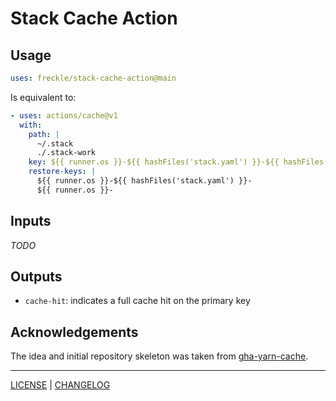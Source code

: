 # Stack Cache Action

## Usage

```yml
uses: freckle/stack-cache-action@main
```

Is equivalent to:

```yml
- uses: actions/cache@v1
  with:
    path: |
      ~/.stack
      ./.stack-work
    key: ${{ runner.os }}-${{ hashFiles('stack.yaml') }}-${{ hashFiles('*.cabal') }}
    restore-keys: |
      ${{ runner.os }}-${{ hashFiles('stack.yaml') }}-
      ${{ runner.os }}-
```

## Inputs

_TODO_

## Outputs

- `cache-hit`: indicates a full cache hit on the primary key

## Acknowledgements

The idea and initial repository skeleton was taken from [gha-yarn-cache][].

[gha-yarn-cache]: https://github.com/c-hive/gha-yarn-cache

---

[LICENSE](./LICENSE) | [CHANGELOG](./CHANGELOG.md)
